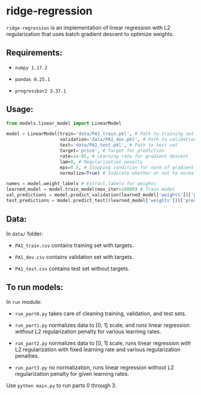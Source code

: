 # ridge-regression

`ridge-regression` is an implementation of linear regression with L2 regularization that uses batch gradient descent to optimize weights.

## Requirements:

- `numpy 1.17.2`

- `pandas 0.25.1`

- `progressbar2 3.37.1`

## Usage:

```python
from models.linear_model import LinearModel

model = LinearModel(train='data/PA1_train.pkl', # Path to training set
                    validation='data/PA1_dev.pkl', # Path to validation set
                    test='data/PA1_test.pkl', # Path to test set
                    target='price', # Target for prediction
                    rate=1e-05, # Learning rate for gradient descent
                    lam=0, # Regularization penalty
                    eps=0.5, # Stopping condition for norm of gradient
                    normalize=True) # Indicate whether or not to normalize data

names = model.weight_labels # Extract labels for weights
learned_model = model.train_model(max_iter=10000) # Train model
val_predictions = model.predict_validation(learned_model['weights'])['predictions'] # Get predictions on validation set
test_predictions = model.predict_test((learned_model['weights']))['predictions'] # Get predictions on test set
```

## Data:

In `data/` folder:

- `PA1_train.csv` contains training set with targets.

- `PA1_dev.csv` contains validation set with targets.

- `PA1_test.csv` contains test set without targets.

## To run models:

In `run` module:

- `run_part0.py` takes care of cleaning training, validation, and test sets.

- `run_part1.py` normalizes data to [0, 1] scale, and runs linear regression *without* L2 regularization penalty for various learning rates.

- `run_part2.py` normalizes data to [0, 1] scale, runs linear regression *with* L2 regularization with fixed learning rate and various regularization penalties.

- `run_part3.py` no normalization, runs linear regression without L2 regularization penalty for given learning rates.

Use `python main.py` to run parts 0 through 3.
